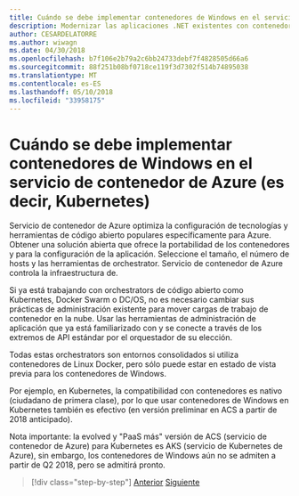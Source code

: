 ```yaml
---
title: Cuándo se debe implementar contenedores de Windows en el servicio de contenedor de Azure (es decir, Kubernetes)
description: Modernizar las aplicaciones .NET existentes con contenedores de Windows y de nube de Azure | Cuándo se debe implementar contenedores de Windows en el servicio de contenedor de Azure (es decir, Kubernetes)
author: CESARDELATORRE
ms.author: wiwagn
ms.date: 04/30/2018
ms.openlocfilehash: b7f106e2b79a2c6bb24733debf7f4828505d66a6
ms.sourcegitcommit: 88f251b08bf0718ce119f3d7302f514b74895038
ms.translationtype: MT
ms.contentlocale: es-ES
ms.lasthandoff: 05/10/2018
ms.locfileid: "33958175"
---
```

# <a name="when-to-deploy-windows-containers-to-azure-container-service-that-is-kubernetes"></a>Cuándo se debe implementar contenedores de Windows en el servicio de contenedor de Azure (es decir, Kubernetes)

Servicio de contenedor de Azure optimiza la configuración de tecnologías y herramientas de código abierto populares específicamente para Azure. Obtener una solución abierta que ofrece la portabilidad de los contenedores y para la configuración de la aplicación. Seleccione el tamaño, el número de hosts y las herramientas de orchestrator. Servicio de contenedor de Azure controla la infraestructura de.

Si ya está trabajando con orchestrators de código abierto como Kubernetes, Docker Swarm o DC/OS, no es necesario cambiar sus prácticas de administración existente para mover cargas de trabajo de contenedor en la nube. Usar las herramientas de administración de aplicación que ya está familiarizado con y se conecte a través de los extremos de API estándar por el orquestador de su elección.

Todas estas orchestrators son entornos consolidados si utiliza contenedores de Linux Docker, pero sólo puede estar en estado de vista previa para los contenedores de Windows.

Por ejemplo, en Kubernetes, la compatibilidad con contenedores es nativo (ciudadano de primera clase), por lo que usar contenedores de Windows en Kubernetes también es efectivo (en versión preliminar en ACS a partir de 2018 anticipado).

Nota importante: la evolved y "PaaS más" versión de ACS (servicio de contenedor de Azure) para Kubernetes es AKS (servicio de Kubernetes de Azure), sin embargo, los contenedores de Windows aún no se admiten a partir de Q2 2018, pero se admitirá pronto.

>[!div class="step-by-step"]
[Anterior](when-to-deploy-windows-containers-to-service-fabric.md)
[Siguiente](choosing-azure-compute-options-for-container-based-applications.md)
